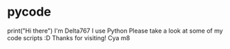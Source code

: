 # pycode
print("Hi there")
I'm Delta767
I use Python
Please take a look at some of my code scripts :D
Thanks for visiting!
Cya m8
